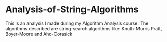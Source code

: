 # Analysis-of-String-Algorithms
This is an analysis I made during my Algorithm Analysis course. The algorithms described are string-search algorithms like: Knuth-Morris Pratt, Boyer-Moore and Aho-Corasick
